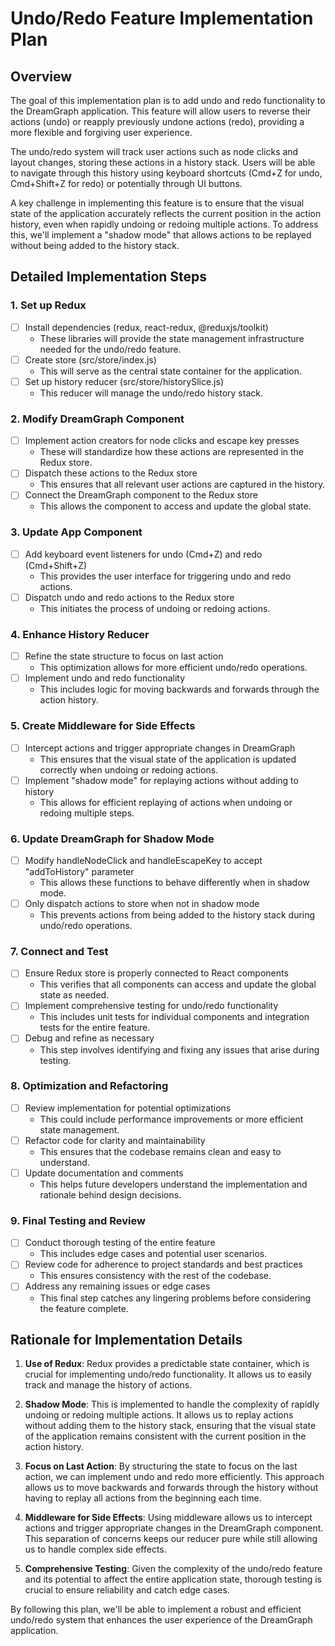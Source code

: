 # Undo/Redo Feature Implementation Plan

## Overview

The goal of this implementation plan is to add undo and redo functionality to the DreamGraph application. This feature will allow users to reverse their actions (undo) or reapply previously undone actions (redo), providing a more flexible and forgiving user experience.

The undo/redo system will track user actions such as node clicks and layout changes, storing these actions in a history stack. Users will be able to navigate through this history using keyboard shortcuts (Cmd+Z for undo, Cmd+Shift+Z for redo) or potentially through UI buttons.

A key challenge in implementing this feature is to ensure that the visual state of the application accurately reflects the current position in the action history, even when rapidly undoing or redoing multiple actions. To address this, we'll implement a "shadow mode" that allows actions to be replayed without being added to the history stack.

## Detailed Implementation Steps

### 1. Set up Redux
- [ ] Install dependencies (redux, react-redux, @reduxjs/toolkit)
   - These libraries will provide the state management infrastructure needed for the undo/redo feature.
- [ ] Create store (src/store/index.js)
   - This will serve as the central state container for the application.
- [ ] Set up history reducer (src/store/historySlice.js)
   - This reducer will manage the undo/redo history stack.

### 2. Modify DreamGraph Component
- [ ] Implement action creators for node clicks and escape key presses
   - These will standardize how these actions are represented in the Redux store.
- [ ] Dispatch these actions to the Redux store
   - This ensures that all relevant user actions are captured in the history.
- [ ] Connect the DreamGraph component to the Redux store
   - This allows the component to access and update the global state.

### 3. Update App Component
- [ ] Add keyboard event listeners for undo (Cmd+Z) and redo (Cmd+Shift+Z)
   - This provides the user interface for triggering undo and redo actions.
- [ ] Dispatch undo and redo actions to the Redux store
   - This initiates the process of undoing or redoing actions.

### 4. Enhance History Reducer
- [ ] Refine the state structure to focus on last action
   - This optimization allows for more efficient undo/redo operations.
- [ ] Implement undo and redo functionality
   - This includes logic for moving backwards and forwards through the action history.

### 5. Create Middleware for Side Effects
- [ ] Intercept actions and trigger appropriate changes in DreamGraph
   - This ensures that the visual state of the application is updated correctly when undoing or redoing actions.
- [ ] Implement "shadow mode" for replaying actions without adding to history
   - This allows for efficient replaying of actions when undoing or redoing multiple steps.

### 6. Update DreamGraph for Shadow Mode
- [ ] Modify handleNodeClick and handleEscapeKey to accept "addToHistory" parameter
   - This allows these functions to behave differently when in shadow mode.
- [ ] Only dispatch actions to store when not in shadow mode
   - This prevents actions from being added to the history stack during undo/redo operations.

### 7. Connect and Test
- [ ] Ensure Redux store is properly connected to React components
   - This verifies that all components can access and update the global state as needed.
- [ ] Implement comprehensive testing for undo/redo functionality
   - This includes unit tests for individual components and integration tests for the entire feature.
- [ ] Debug and refine as necessary
   - This step involves identifying and fixing any issues that arise during testing.

### 8. Optimization and Refactoring
- [ ] Review implementation for potential optimizations
   - This could include performance improvements or more efficient state management.
- [ ] Refactor code for clarity and maintainability
   - This ensures that the codebase remains clean and easy to understand.
- [ ] Update documentation and comments
   - This helps future developers understand the implementation and rationale behind design decisions.

### 9. Final Testing and Review
- [ ] Conduct thorough testing of the entire feature
   - This includes edge cases and potential user scenarios.
- [ ] Review code for adherence to project standards and best practices
   - This ensures consistency with the rest of the codebase.
- [ ] Address any remaining issues or edge cases
   - This final step catches any lingering problems before considering the feature complete.

## Rationale for Implementation Details

1. **Use of Redux**: Redux provides a predictable state container, which is crucial for implementing undo/redo functionality. It allows us to easily track and manage the history of actions.

2. **Shadow Mode**: This is implemented to handle the complexity of rapidly undoing or redoing multiple actions. It allows us to replay actions without adding them to the history stack, ensuring that the visual state of the application remains consistent with the current position in the action history.

3. **Focus on Last Action**: By structuring the state to focus on the last action, we can implement undo and redo more efficiently. This approach allows us to move backwards and forwards through the history without having to replay all actions from the beginning each time.

4. **Middleware for Side Effects**: Using middleware allows us to intercept actions and trigger appropriate changes in the DreamGraph component. This separation of concerns keeps our reducer pure while still allowing us to handle complex side effects.

5. **Comprehensive Testing**: Given the complexity of the undo/redo feature and its potential to affect the entire application state, thorough testing is crucial to ensure reliability and catch edge cases.

By following this plan, we'll be able to implement a robust and efficient undo/redo system that enhances the user experience of the DreamGraph application.
